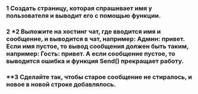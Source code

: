 ### 1 Создать страницу, которая спрашивает имя у пользователя и выводит его с помощью функции.

### 2 *2 Выложите на хостинг чат, где вводится имя и сообщение, и выводится в чат, например: Админ: привет. Если имя пустое, то вывод сообщения должен быть таким, например: Гость: привет. А если сообщение пустое, то выводится ошибка и функция Send() прекращает работу.

### **3 Сделайте так, чтобы старое сообщение не стиралось, и новое в новой строке добавлялось.